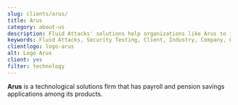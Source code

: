 ```yaml
---
slug: clients/arus/
title: Arus
category: about-us
description: Fluid Attacks' solutions help organizations like Arus to identify security vulnerabilities in their systems and manage their attack surfaces.
keywords: Fluid Attacks, Security Testing, Client, Industry, Company, Organization, Pentesting, Ethical Hacking, Arus
clientlogo: logo-arus
alt: Logo Arus
client: yes
filter: technology
---
```


**Arus** is a technological solutions firm
that has payroll and pension savings applications among its products.
